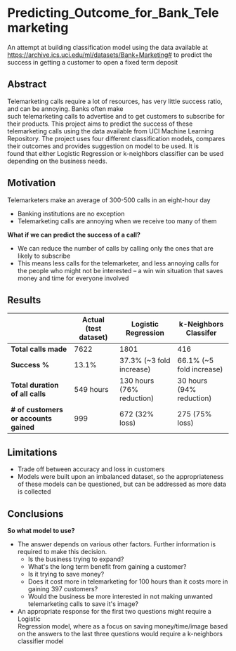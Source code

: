 # Predicting_Outcome_for_Bank_Telemarketing
An attempt at building classification model using the data available at https://archive.ics.uci.edu/ml/datasets/Bank+Marketing#  to predict the success in getting a customer to open a fixed term deposit 

## Abstract
Telemarketing	calls	require	a	lot	of	resources,	has	very	little	success	ratio,	and	can	be	annoying.	Banks	often	make	
such	telemarketing	calls	to	advertise	and	to	get	customers	to	subscribe	for	their	products.	This	project	aims	to	predict	
the	success	of	these	telemarketing	calls	using	the	data	available	from	UCI	Machine	Learning	Repository.	The	project	
uses	four	different	classification	models,	 compares	their	outcomes	and	provides	suggestion	on	model	to	be	used.	It	is	
found	that	either	Logistic	Regression	or	k-neighbors	classifier	can	be	used	depending	on	the	business	 needs.

## Motivation
Telemarketers	make	an	average	of	300-500	calls	in	an	eight-hour	day
- Banking	institutions	 are	no	exception
- Telemarketing	calls	are	annoying	when	we	receive	too	many	of	them

**What	if	we	can	predict	the	success	of	a	call?**
-  We	can	reduce	the	number	of	calls	by	calling	only	the	ones	 that	are	likely	to	subscribe
- This	means	less	calls	for	the	 telemarketer,	and	less	annoying	calls	for	the	people	who	might	not	be	interested	– a	win	win	situation	 that	saves	money	and	time	for	everyone	involved

## Results
| | Actual (test dataset) | Logistic Regression | k-Neighbors Classifer |
| --- | ---| --- | ---|
| **Total calls made** | 7622 | 1801 | 416 |
| **Success %** | 13.1% | 37.3% (~3 fold increase) | 66.1% (~5 fold increase) |
| **Total duration of all calls** | 549 hours | 130 hours (76% reduction) | 30 hours (94% reduction) |
| **# of customers or accounts gained** | 999 | 672 (32% loss) | 275 (75% loss) |

## Limitations
- Trade	off	between	accuracy	and	loss	in	customers
- Models	were	built	upon	an	imbalanced	dataset,	so	 the	appropriateness	 of	these	models can	be	questioned,	 but	can	be	addressed	as	more	data	is	collected

## Conclusions
**So	what	model	 to	use?**
- The	answer	depends	 on	various	other	factors.	Further	information	is	required	to	make	 this	decision.
  - Is	the	business	 trying	to	expand?
  - What's	the	long	term	benefit	 from	gaining	a	customer?	
  - Is	it	trying	to	save	money?	
  - Does	it	cost	more	in	telemarketing	for	100	hours	 than	it	costs	more	in	gaining	397	customers?	
  - Would	 the	business	 be	more	interested	in	not	making	unwanted	 telemarketing	calls	to	save	it's	image?
- An	appropriate	 response	 for	the	 first	two	questions	 might	require	a	Logistic	
Regression	 model,	where	as	a	focus	on	saving	money/time/image	 based	on	the	
answers	 to	the	last	 three	questions	 would	require	a	k-neighbors	classifier	 model

